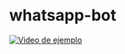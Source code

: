 # whatsapp-bot

[![Video de ejemplo](http://i3.ytimg.com/vi/-_A-2OwE9Kg/hqdefault.jpg)](https://www.youtube.com/watch?v=-_A-2OwE9Kg "Click para ver el vide")
